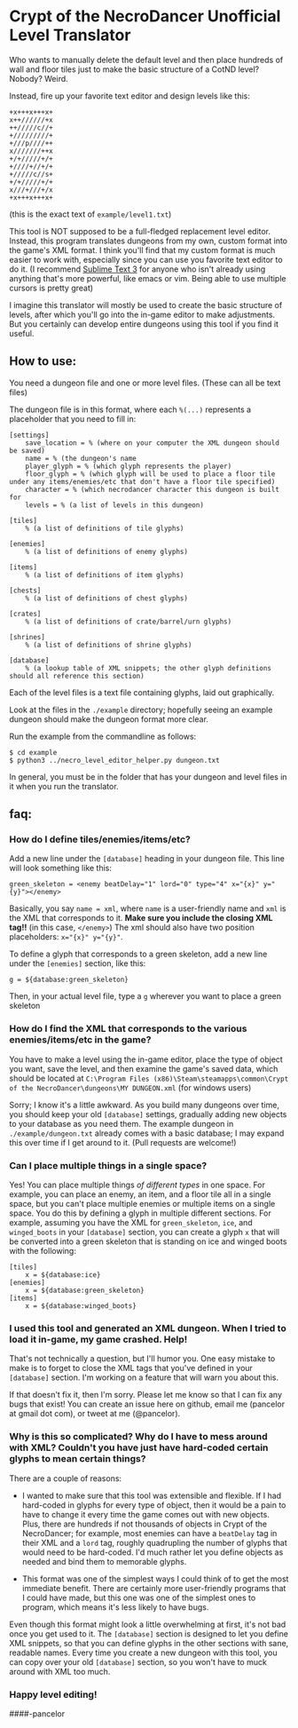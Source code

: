# Crypt of the NecroDancer Unofficial Level Translator
Who wants to manually delete the default level and then place hundreds of wall and floor tiles just to make the basic structure of a CotND level? Nobody? Weird.

Instead, fire up your favorite text editor and design levels like this:

    +x+++x+++x+
    x++//////+x
    ++/////c//+
    +/////////+
    +///p////++
    x///////++x
    +/+/////+/+
    +////+//+/+
    +/////c//s+
    +/+/////+/+
    x///+///+/x
    +x+++x+++x+

(this is the exact text of `example/level1.txt`)

This tool is NOT supposed to be a full-fledged replacement level editor. Instead, this program translates dungeons from my own, custom format into the game's XML format. I think you'll find that my custom format is much easier to work with, especially since you can use you favorite text editor to do it. (I recommend [Sublime Text 3](http://www.sublimetext.com/) for anyone who isn't already using anything that's more powerful, like emacs or vim. Being able to use multiple cursors is pretty great)

I imagine this translator will mostly be used to create the basic structure of levels, after which you'll go into the in-game editor to make adjustments. But you certainly can develop entire dungeons using this tool if you find it useful.

## How to use:

You need a dungeon file and one or more level files. (These can all be text files)

The dungeon file is in this format, where each `%(...)` represents a placeholder that you need to fill in:

    [settings]
        save_location = % (where on your computer the XML dungeon should be saved)
        name = % (the dungeon's name
        player_glyph = % (which glyph represents the player)
        floor_glyph = % (which glyph will be used to place a floor tile under any items/enemies/etc that don't have a floor tile specified)
        character = % (which necrodancer character this dungeon is built for
        levels = % (a list of levels in this dungeon)

    [tiles]
        % (a list of definitions of tile glyphs)

    [enemies]
        % (a list of definitions of enemy glyphs)

    [items]
        % (a list of definitions of item glyphs)

    [chests]
        % (a list of definitions of chest glyphs)

    [crates]
        % (a list of definitions of crate/barrel/urn glyphs)

    [shrines]
        % (a list of definitions of shrine glyphs)

    [database]
        % (a lookup table of XML snippets; the other glyph definitions should all reference this section)

Each of the level files is a text file containing glyphs, laid out graphically. 

Look at the files in the `./example` directory; hopefully seeing an example dungeon should make the dungeon format more clear.
    
Run the example from the commandline as follows:

    $ cd example
    $ python3 ../necro_level_editor_helper.py dungeon.txt

In general, you must be in the folder that has your dungeon and level files in it when you run the translator.

## faq:

### How do I define tiles/enemies/items/etc?

Add a new line under the `[database]` heading in your dungeon file. This line will look something like this:

    green_skeleton = <enemy beatDelay="1" lord="0" type="4" x="{x}" y="{y}"></enemy>

Basically, you say `name = xml`, where `name` is a user-friendly name and `xml` is the XML that corresponds to it. **Make sure you include the closing XML tag!!** (in this case, `</enemy>`) The xml should also have two position placeholders: `x="{x}" y="{y}"`.

To define a glyph that corresponds to a green skeleton, add a new line under the `[enemies]` section, like this:

    g = ${database:green_skeleton}

Then, in your actual level file, type a `g` wherever you want to place a green skeleton

### How do I find the XML that corresponds to the various enemies/items/etc in the game?

You have to make a level using the in-game editor, place the type of object you want, save the level, and then examine the game's saved data, which should be located at `C:\Program Files (x86)\Steam\steamapps\common\Crypt of the NecroDancer\dungeons\MY DUNGEON.xml` (for windows users)

Sorry; I know it's a little awkward. As you build many dungeons over time, you should keep your old `[database]` settings, gradually adding new objects to your database as you need them. The example dungeon in `./example/dungeon.txt` already comes with a basic database; I may expand this over time if I get around to it. (Pull requests are welcome!)

### Can I place multiple things in a single space?

Yes! You can place multiple things *of different types* in one space. For example, you can place an enemy, an item, and a floor tile all in a single space, but you can't place multiple enemies or multiple items on a single space. You do this by defining a glyph in multiple different sections. For example, assuming you have the XML for `green_skeleton`, `ice`, and `winged_boots` in your `[database]` section, you can create a glyph `x` that will be converted into a green skeleton that is standing on ice and winged boots with the following:

    [tiles]
        x = ${database:ice}
    [enemies]
        x = ${database:green_skeleton}
    [items]
        x = ${database:winged_boots}

### I used this tool and generated an XML dungeon. When I tried to load it in-game, my game crashed. Help!

That's not technically a question, but I'll humor you. One easy mistake to make is to forget to close the XML tags that you've defined in your `[database]` section. I'm working on a feature that will warn you about this.

If that doesn't fix it, then I'm sorry. Please let me know so that I can fix any bugs that exist! You can create an issue here on github, email me (pancelor at gmail dot com), or tweet at me (@pancelor).

### Why is this so complicated? Why do I have to mess around with XML? Couldn't you have just have hard-coded certain glyphs to mean certain things?

There are a couple of reasons:

* I wanted to make sure that this tool was extensible and flexible. If I had hard-coded in glyphs for every type of object, then it would be a pain to have to change it every time the game comes out with new objects. Plus, there are hundreds if not thousands of objects in Crypt of the NecroDancer; for example, most enemies can have a `beatDelay` tag in their XML and a `lord` tag, roughly quadrupling the number of glyphs that would need to be hard-coded. I'd much rather let you define objects as needed and bind them to memorable glyphs.

* This format was one of the simplest ways I could think of to get the most immediate benefit. There are certainly more user-friendly programs that I could have made, but this one was one of the simplest ones to program, which means it's less likely to have bugs.

Even though this format might look a little overwhelming at first, it's not bad once you get used to it. The `[database]` section is designed to let you define XML snippets, so that you can define glyphs in the other sections with sane, readable names. Every time you create a new dungeon with this tool, you can copy over your old `[database]` section, so you won't have to muck around with XML too much. 

### Happy level editing!

####-pancelor
